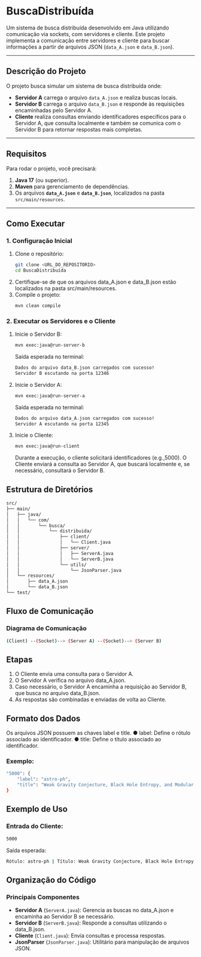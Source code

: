 # BuscaDistribuída

Um sistema de busca distribuída desenvolvido em Java utilizando comunicação via sockets, com servidores e cliente. Este projeto implementa a comunicação entre servidores e cliente para buscar informações a partir de arquivos JSON (`data_A.json` e `data_B.json`).

---

## Descrição do Projeto

O projeto busca simular um sistema de busca distribuída onde:
- **Servidor A** carrega o arquivo `data_A.json` e realiza buscas locais.
- **Servidor B** carrega o arquivo `data_B.json` e responde às requisições encaminhadas pelo Servidor A.
- **Cliente** realiza consultas enviando identificadores específicos para o Servidor A, que consulta localmente e também se comunica com o Servidor B para retornar respostas mais completas.

---

## Requisitos

Para rodar o projeto, você precisará:

1. **Java 17** (ou superior).
2. **Maven** para gerenciamento de dependências.
3. Os arquivos **`data_A.json`** e **`data_B.json`**, localizados na pasta `src/main/resources`.

---

## Como Executar

### 1. Configuração Inicial

1. Clone o repositório:
   ```bash
   git clone <URL_DO_REPOSITORIO>
   cd BuscaDistribuída
2. Certifique-se de que os arquivos data_A.json e data_B.json estão localizados na pasta src/main/resources.
3. Compile o projeto:
   ```bash
   mvn clean compile
   
### 2. Executar os Servidores e o Cliente
1. Inicie o Servidor B:
   ```bash
   mvn exec:java@run-server-b
   ```
   Saída esperada no terminal:
     ```bash
    Dados do arquivo data_B.json carregados com sucesso!
    Servidor B escutando na porta 12346
2. Inicie o Servidor A:
     ```bash
   mvn exec:java@run-server-a
     ```
   Saída esperada no terminal:
     ```bash
    Dados do arquivo data_A.json carregados com sucesso!
    Servidor A escutando na porta 12345
3. Inicie o Cliente:
    ```bash
    mvn exec:java@run-client
    ```
    Durante a execução, o cliente solicitará identificadores (e.g.,5000). O Cliente enviará a consulta ao Servidor A, que buscará localmente e, se necessário, consultará o Servidor B.
    
## Estrutura de Diretórios
   ```bash
src/
├── main/
│   ├── java/
│   │   └── com/
│   │       └── busca/
│   │           └── distribuida/
│   │               ├── client/
│   │               │   └── Client.java
│   │               ├── server/
│   │               │   ├── ServerA.java
│   │               │   └── ServerB.java
│   │               └── utils/
│   │                   └── JsonParser.java
│   └── resources/
│       ├── data_A.json
│       └── data_B.json
└── test/
  ```
 ## Fluxo de Comunicação
 ### Diagrama de Comunicação
 ```bash
 (Client) --(Socket)--> (Server A) --(Socket)--> (Server B)
 ```
 ## Etapas
1. O Cliente envia uma consulta para o Servidor A.
2. O Servidor A verifica no arquivo data_A.json.
3. Caso necessário, o Servidor A encaminha a requisição ao Servidor B, que busca no arquivo data_B.json.
4. As respostas são combinadas e enviadas de volta ao Cliente.

## Formato dos Dados
Os arquivos JSON possuem as chaves label e title.
 ● label: Define o rótulo associado ao identificador.
 ● title: Define o título associado ao identificador.
### Exemplo:
```bash
"5000": {
    "label": "astro-ph",
    "title": "Weak Gravity Conjecture, Black Hole Entropy, and Modular Invariance"
}
```
## Exemplo de Uso
### Entrada do Cliente:
```bash
5000
```
Saída esperada:
```bash
Rótulo: astro-ph | Título: Weak Gravity Conjecture, Black Hole Entropy, and Modular Invariance
```
## Organização do Código
### Principais Componentes
-  **Servidor A** (`ServerA.java`):
  Gerencia as buscas no data_A.json e encaminha ao Servidor B se necessário.
- **Servidor B** (`ServerB.java`):
 Responde a consultas utilizando o data_B.json.
- **Cliente** (`Client.java`):
 Envia consultas e processa respostas.
- **JsonParser** (`JsonParser.java`):
 Utilitário para manipulação de arquivos JSON.



